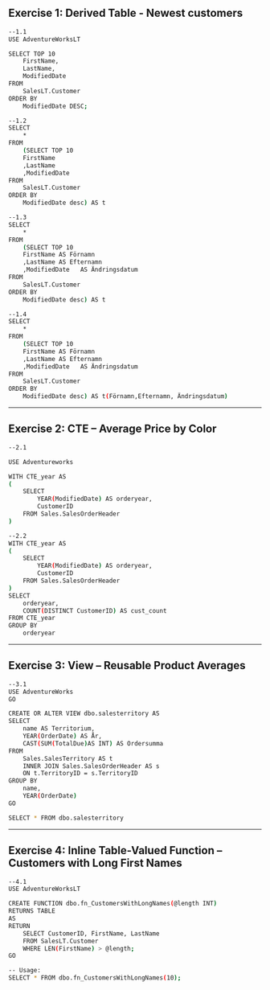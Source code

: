 
## Exercise 1: Derived Table - Newest customers

```bash
--1.1 
USE AdventureWorksLT

SELECT TOP 10
    FirstName,
    LastName,
    ModifiedDate
FROM
    SalesLT.Customer
ORDER BY
    ModifiedDate DESC;
```

```bash
--1.2 
SELECT
	*
FROM
	(SELECT	TOP 10
	FirstName 
	,LastName	
	,ModifiedDate	
FROM
	SalesLT.Customer	
ORDER BY 
	ModifiedDate desc) AS t
```

```bash
--1.3	
SELECT
	*
FROM
	(SELECT	TOP 10
	FirstName AS Förnamn
	,LastName AS Efternamn
	,ModifiedDate	AS Ändringsdatum
FROM
	SalesLT.Customer	
ORDER BY 
	ModifiedDate desc) AS t
```

```bash
--1.4	
SELECT
	*
FROM
	(SELECT	TOP 10
	FirstName AS Förnamn
	,LastName AS Efternamn
	,ModifiedDate	AS Ändringsdatum
FROM
	SalesLT.Customer	
ORDER BY 
	ModifiedDate desc) AS t(Förnamn,Efternamn, Ändringsdatum)
```

---

## Exercise 2: CTE – Average Price by Color

```bash
--2.1

USE Adventureworks

WITH CTE_year AS
(
	SELECT 
		YEAR(ModifiedDate) AS orderyear,
		CustomerID
	FROM Sales.SalesOrderHeader
)
```

```bash
--2.2
WITH CTE_year AS
(
	SELECT 
		YEAR(ModifiedDate) AS orderyear,
		CustomerID
	FROM Sales.SalesOrderHeader
)
SELECT 
	orderyear,
	COUNT(DISTINCT CustomerID) AS cust_count
FROM CTE_year
GROUP BY
	orderyear
```

---

## Exercise 3: View – Reusable Product Averages

```bash
--3.1
USE AdventureWorks
GO

CREATE OR ALTER VIEW dbo.salesterritory AS
SELECT
	name AS Territorium,
	YEAR(OrderDate) AS År,
	CAST(SUM(TotalDue)AS INT) AS Ordersumma
FROM
	Sales.SalesTerritory AS t
	INNER JOIN Sales.SalesOrderHeader AS s
	ON t.TerritoryID = s.TerritoryID
GROUP BY
	name,
	YEAR(OrderDate)
GO

SELECT * FROM dbo.salesterritory
```

---

## Exercise 4: Inline Table-Valued Function – Customers with Long First Names

```bash
--4.1 
USE AdventureWorksLT

CREATE FUNCTION dbo.fn_CustomersWithLongNames(@length INT)
RETURNS TABLE
AS
RETURN
    SELECT CustomerID, FirstName, LastName
    FROM SalesLT.Customer
    WHERE LEN(FirstName) > @length;
GO
```

```bash
-- Usage:
SELECT * FROM dbo.fn_CustomersWithLongNames(10);
```

